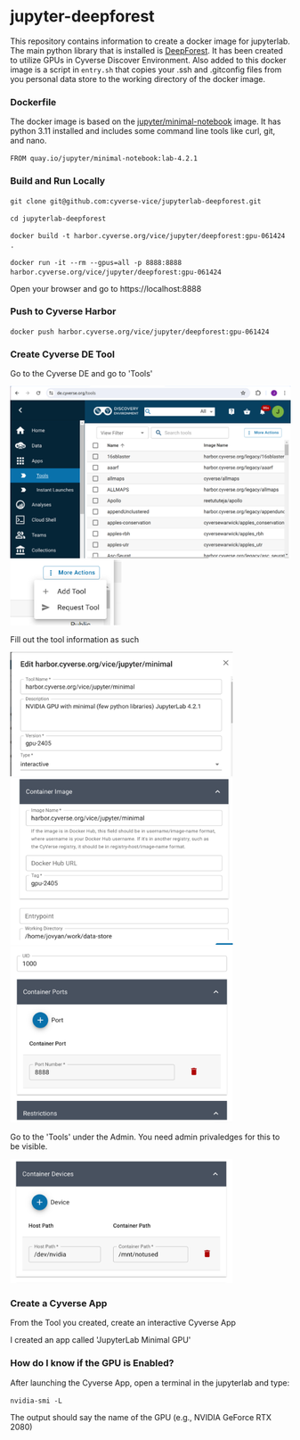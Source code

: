 # jupyter-deepforest


This repository contains information to create a docker image for jupyterlab. The main python library that is installed is [DeepForest](https://deepforest.readthedocs.io/en/latest/). It has been created to utilize GPUs in Cyverse Discover Environment. Also added to this docker image is a script in `entry.sh` that copies your .ssh and .gitconfig files from you personal data store to the working directory of the docker image. 

### Dockerfile

The docker image is based on the [jupyter/minimal-notebook](https://jupyter-docker-stacks.readthedocs.io/en/latest/using/selecting.html#jupyter-minimal-notebook) image. It has python 3.11 installed and includes some command line tools like curl, git, and nano. 

`FROM quay.io/jupyter/minimal-notebook:lab-4.2.1`

### Build and Run Locally

`git clone git@github.com:cyverse-vice/jupyterlab-deepforest.git`

`cd jupyterlab-deepforest`

`docker build -t harbor.cyverse.org/vice/jupyter/deepforest:gpu-061424 .`

`docker run -it --rm --gpus=all -p 8888:8888 harbor.cyverse.org/vice/jupyter/deepforest:gpu-061424`

Open your browser and go to https://localhost:8888

### Push to Cyverse Harbor

`docker push harbor.cyverse.org/vice/jupyter/deepforest:gpu-061424`

### Create Cyverse DE Tool

Go to the Cyverse DE and go to 'Tools'



<img src="https://github.com/cyverse-vice/jupyterlab-minimal/blob/main/images/cyverse_tool.png" width=600>

<br/>

<img src="https://github.com/cyverse-vice/jupyterlab-minimal/blob/main/images/cyverse_tool2.png" width=200>

<br/>

Fill out the tool information as such

<img src="https://github.com/cyverse-vice/jupyterlab-minimal/blob/main/images/cyverse_tool3.png" width=400>

<img src="https://github.com/cyverse-vice/jupyterlab-minimal/blob/main/images/cyverse_tool4.png" width=400>

<img src="https://github.com/cyverse-vice/jupyterlab-minimal/blob/main/images/cyverse_tool5.png" width=400>

<br/>

Go to the 'Tools' under the Admin. You need admin privaledges for this to be visible. 

<img src="https://github.com/cyverse-vice/jupyterlab-minimal/blob/main/images/cyverse_tool6.png" width=400>

### Create a Cyverse App 

From the Tool you created, create an interactive Cyverse App

I created an app called 'JupyterLab Minimal GPU'

### How do I know if the GPU is Enabled?

After launching the Cyverse App, open a terminal in the jupyterlab and type:

`nvidia-smi -L`

The output should say the name of the GPU (e.g., NVIDIA GeForce RTX 2080)
